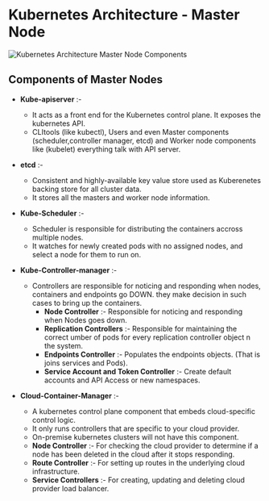 # Kubernetes Architecture - Master Node

![Kubernetes Architecture Master Node Components](https://i0.wp.com/digitalvarys.com/wp-content/uploads/2019/05/image-3.png?w=1152&ssl=1)

## Components of Master Nodes
- **Kube-apiserver** :-
  - It acts as a front end for the Kubernetes control plane. It exposes the kubernetes API.
  - CLItools (like kubectl), Users and even Master components (scheduler,controller manager, etcd) and Worker node components like (kubelet) everything talk with API server.

- **etcd** :-
  - Consistent and highly-available key value store used as Kuberenetes backing store for all cluster data.
  - It stores all the masters and worker node information.
  
- **Kube-Scheduler** :-
  - Scheduler is responsible for distributing the containers accross multiple nodes.
  - It watches for newly created pods with no assigned nodes, and select a node for them to run on.
  
- **Kube-Controller-manager** :-
  - Controllers are responsible for noticing and responding when nodes, containers and endpoints go DOWN. they make decision in such cases to bring up the containers.
    - **Node Controller** :- Responsible for noticing and responding when Nodes goes down.
    - **Replication Controllers** :- Responsible for maintaining the correct umber of pods for every replication controller object n the system.
    - **Endpoints Controller** :- Populates the endpoints objects. (That is joins services and Pods).
    - **Service Account and Token Controller** :- Create default accounts and API Access or new namespaces.

- **Cloud-Container-Manager** :-
  - A kubernetes control plane component that embeds cloud-specific control logic.
  - It only runs controllers that are specific to your cloud provider.
  - On-premise kubernetes clusters will not have this component.
  - **Node Controller** :- For checking the cloud provider to determine if a node has been deleted in the cloud after it stops responding.
  - **Route Controller** :- For setting up routes in the underlying cloud infrastructure.
  - **Service Controllers** :- For creating, updating and deleting cloud provider load balancer.